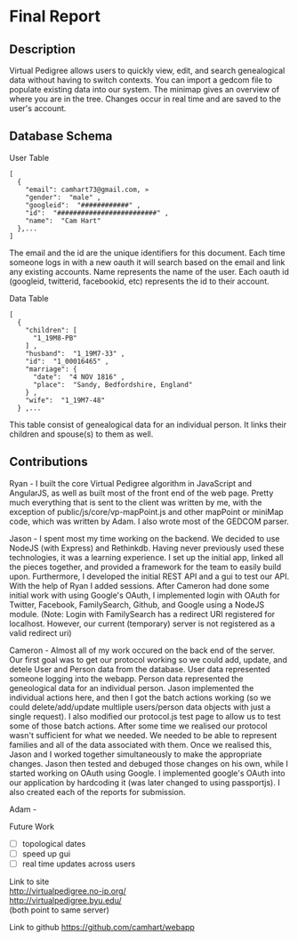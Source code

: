 Final Report
============

Description
-----------
Virtual Pedigree allows users to quickly view, edit, and search genealogical data without having to switch contexts.  You can import a gedcom file to populate existing data into our system.  The minimap gives an overview of where you are in the tree.  Changes occur in real time and are saved to the user's account.

Database Schema
---------------
User Table
```
[
  {
    "email": camhart73@gmail.com, »
    "gender":  "male" ,
    "googleid":  "############" ,
    "id":  "#########################" ,
    "name":  "Cam Hart"
  },...
]
```
The email and the id are the unique identifiers for this document.  Each time someone logs in with a new oauth it will search based on the email and link any existing accounts.  Name represents the name of the user.  Each oauth id (googleid, twitterid, facebookid, etc) represents the id to their account.

Data Table
```
[
  {
    "children": [
      "1_19M8-PB"
    ] ,
    "husband":  "1_19M7-33" ,
    "id":  "1_00016465" ,
    "marriage": {
      "date":  "4 NOV 1816" ,
      "place":  "Sandy, Bedfordshire, England"
    } ,
    "wife":  "1_19M7-48"
  } ,...
```
This table consist of genealogical data for an individual person.  It links their children and spouse(s) to them as well.

Contributions
-------------
Ryan - I built the core Virtual Pedigree algorithm in JavaScript and AngularJS, as well as built most of the front end of the web page. Pretty much everything that is sent to the client was written by me, with the exception of public/js/core/vp-mapPoint.js and other mapPoint or miniMap code, which was written by Adam. I also wrote most of the GEDCOM parser.

Jason - I spent most my time working on the backend. We decided to use NodeJS (with Express) and Rethinkdb. Having never previously used these technologies, it was a learning experience. I set up the initial app, linked all the pieces together, and provided a framework for the team to easily build upon. Furthermore, I developed the initial REST API and a gui to test our API. With the help of Ryan I added sessions. After Cameron had done some initial work with using Google's OAuth, I implemented login with OAuth for Twitter, Facebook, FamilySearch, Github, and Google using a NodeJS module. (Note: Login with FamilySearch has a redirect URI registered for localhost. However, our current (temporary) server is not registered as a valid redirect uri)

Cameron - Almost all of my work occured on the back end of the server.  Our first goal was to get our protocol working so we could add, update, and detele User and Person data from the database.  User data represented someone logging into the webapp.  Person data represented the geneological data for an individual person.  Jason implemented the individual actions here, and then I got the batch actions working (so we could delete/add/update multliple users/person data objects with just a single request).  I also modified our protocol.js test page to allow us to test some of those batch actions.  After some time we realised our protocol wasn't sufficient for what we needed.  We needed to be able to represent families and all of the data associated with them.  Once we realised this, Jason and I worked together simultaneously to make the appropriate changes.  Jason then tested and debuged those changes on his own, while I started working on OAuth using Google.  I implemented google's OAuth into our application by hardcoding it (was later changed to using passportjs).  I also created each of the reports for submission.

Adam -


Future Work
- [ ] topological dates
- [ ] speed up gui
- [ ] real time updates across users

Link to site
<br>
http://virtualpedigree.no-ip.org/
<br>
http://virtualpedigree.byu.edu/
<br>
(both point to same server)

Link to github
https://github.com/camhart/webapp